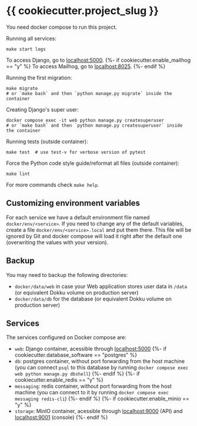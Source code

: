 # {{ cookiecutter.project_slug }}

You need docker compose to run this project.

Running all services:

```shell
make start logs
```

To access Django, go to [localhost:5000](http://localhost:5000).
{%- if cookiecutter.enable_mailhog == "y" %}
To access Mailhog, go to [localhost:8025](http://localhost:5000).
{%- endif %}

Running the first migration:

```shell
make migrate
# or `make bash` and then `python manage.py migrate` inside the container
```

Creating Django's super user:

```shell
docker compose exec -it web python manage.py createsuperuser
# or `make bash` and then `python manage.py createsuperuser` inside the container
```

Running tests (outside container):

```shell
make test  # use test-v for verbose version of pytest
```

Force the Python code style guide/reformat all files (outside container):

```shell
make lint
```

For more commands check `make help`.


## Customizing environment variables

For each service we have a default environment file named `docker/env/<service>`. If you need to change any of the
default variables, create a file `docker/env/<service>.local` and put them there. This file will be ignored by Git and
docker compose will load it right after the default one (overwriting the values with your version).


## Backup

You may need to backup the following directories:
- `docker/data/web` in case your Web application stores user data in `/data` (or equivalent Dokku volume on production
  server)
- `docker/data/db` for the database (or equivalent Dokku volume on production server)


## Services

The services configured on Docker compose are:

- `web`: Django container, acessible through [localhost:5000](http://localhost:5000/)
{%- if cookiecutter.database_software == "postgres" %}
- `db`: postgres container, without port forwarding from the host machine (you can connect `psql` to this database by
  running `docker compose exec web python manage.py dbshell`)
{%- endif %}
{%- if cookiecutter.enable_redis == "y" %}
- `messaging`: redis container, without port forwarding from the host machine (you can connect to it by running
  `docker compose exec messaging redis-cli`)
{%- endif %}
{%- if cookiecutter.enable_minio == "y" %}
- `storage`: MinIO container, acessible through [localhost:9000](http://localhost:9000/) (API) and
  [localhost:9001](http://localhost:9001/) (console)
{%- endif %}
